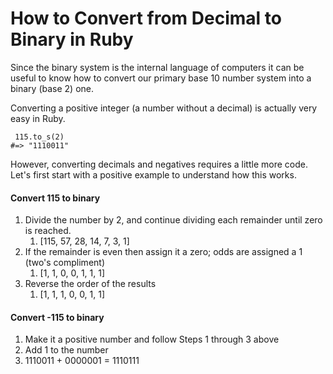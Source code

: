 # How to Convert from Decimal to Binary in Ruby

Since the binary system is the internal language of computers it can be useful
to know how to convert our primary base 10 number system into a binary (base 2) one.

Converting a positive integer (a number without a decimal) is actually very easy in Ruby.
```
 115.to_s(2)
#=> "1110011"
```

However, converting decimals and negatives requires a little more code. Let's
first start with a positive example to understand how this works.
#### Convert 115 to binary
1. Divide the number by 2, and continue dividing each remainder until zero is reached.
   1. [115, 57, 28, 14, 7, 3, 1]
2. If the remainder is even then assign it a zero; odds are assigned a 1 (two's compliment)
   1. [1, 1, 0, 0, 1, 1, 1]
3. Reverse the order of the results
   1. [1, 1, 1, 0, 0, 1, 1]

#### Convert -115 to binary
1. Make it a positive number and follow Steps 1 through 3 above
2. Add 1 to the number
1. 1110011 + 0000001 = 1110111
